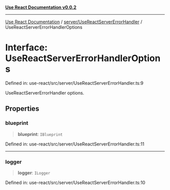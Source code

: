 [**Use React Documentation v0.0.2**](../../../README.md)

***

[Use React Documentation](../../../modules.md) / [server/UseReactServerErrorHandler](../README.md) / UseReactServerErrorHandlerOptions

# Interface: UseReactServerErrorHandlerOptions

Defined in: use-react/src/server/UseReactServerErrorHandler.ts:9

UseReactServerErrorHandler options.

## Properties

### blueprint

> **blueprint**: `IBlueprint`

Defined in: use-react/src/server/UseReactServerErrorHandler.ts:11

***

### logger

> **logger**: `ILogger`

Defined in: use-react/src/server/UseReactServerErrorHandler.ts:10
